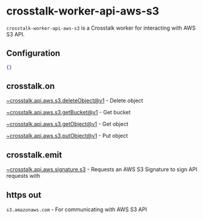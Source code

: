 crosstalk-worker-api-aws-s3
===========================

`crosstalk-worker-api-aws-s3` is a Crosstalk worker for interacting with AWS S3 API.

## Configuration

```json
{}
```

## crosstalk.on

[~crosstalk.api.aws.s3.deleteObject@v1](https://github.com/crosstalk/crosstalk-worker-api-aws-s3/wiki/~crosstalk.api.aws.s3.deleteObject@v1) - Delete object

[~crosstalk.api.aws.s3.getBucket@v1](https://github.com/crosstalk/crosstalk-worker-api-aws-s3/wiki/~crosstalk.api.aws.s3.getBucket@v1) - Get bucket

[~crosstalk.api.aws.s3.getObject@v1](https://github.com/crosstalk/crosstalk-worker-api-aws-s3/wiki/~crosstalk.api.aws.s3.getObject@v1) - Get object

[~crosstalk.api.aws.s3.putObject@v1](https://github.com/crosstalk/crosstalk-worker-api-aws-s3/wiki/~crosstalk.api.aws.s3.putObject@v1) - Put object

## crosstalk.emit

[~crosstalk.api.aws.signature.s3](https://github.com/crosstalk/crosstalk-worker-api-aws-signature-s3/wiki/api.aws.signature.s3) - Requests an AWS S3 Signature to sign API requests with

## https out
`s3.amazonaws.com` - For communicating with AWS S3 API
